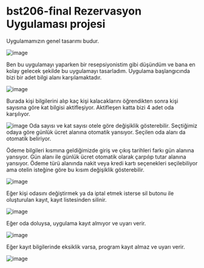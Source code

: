 # bst206-final Rezervasyon Uygulaması projesi
Uygulamamızın genel tasarımı budur.

![image](https://github.com/umutcanozer/Rezervasyon-Uygulamasi/assets/102672243/7a47510c-9287-4d06-8c0e-523a29c30233)


Ben bu uygulamayı yaparken bir resepsiyonistim gibi düşündüm ve bana en kolay gelecek şekilde bu uygulamayı tasarladım. Uygulama başlangıcında bizi bir adet bilgi alanı karşılamaktadır. 

![image](https://github.com/umutcanozer/Rezervasyon-Uygulamasi/assets/102672243/ba5ecaeb-6e23-49b4-b393-03c91651c3f5)

Burada kişi bilgilerini alıp kaç kişi kalacaklarını öğrendikten sonra kişi sayısına göre kat bilgisi aktifleşiyor. Aktifleşen katta bizi 4 adet oda karşılıyor. 

![image](https://github.com/umutcanozer/Rezervasyon-Uygulamasi/assets/102672243/20545d97-130d-45f4-a6c1-6cd966a45443)
Oda sayısı ve kat sayısı otele göre değişiklik gösterebilir. Seçtiğimiz odaya göre günlük ücret alanına otomatik yansıyor. Seçilen oda alanı da otomatik beliriyor. 


Ödeme bilgileri kısmına geldiğimizde giriş ve çıkış tarihleri farkı gün alanına yansıyor. Gün alanı ile günlük ücret otomatik olarak çarpılıp tutar alanına yansıyor. Ödeme türü alanında nakit veya kredi kartı seçenekleri seçilebiliyor ama otelin isteğine göre bu kısım değişiklik gösterebilir.

![image](https://github.com/umutcanozer/Rezervasyon-Uygulamasi/assets/102672243/5196b398-f4e8-493b-aba4-660df0bc8c49)



Eğer kişi odasını değiştirmek ya da iptal etmek isterse sil butonu ile oluşturulan kayıt, kayıt listesinden silinir.

![image](https://github.com/umutcanozer/Rezervasyon-Uygulamasi/assets/102672243/beba077d-a8a0-4c73-94b5-02b6bf485595)


Eğer oda doluysa, uygulama kayıt almıyor ve uyarı verir.

![image](https://github.com/umutcanozer/Rezervasyon-Uygulamasi/assets/102672243/c9758cbc-4760-474e-84b6-4159c98c00fa)


Eğer kayıt bilgilerinde eksiklik varsa, program kayıt almaz ve uyarı verir.

 ![image](https://github.com/umutcanozer/Rezervasyon-Uygulamasi/assets/102672243/83638c80-b7f8-49b5-8eb8-a201cd500f78)


